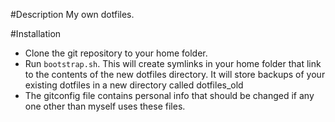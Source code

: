 #Description
My own dotfiles. 

#Installation

* Clone the git repository to your home folder.
* Run `bootstrap.sh`. This will create symlinks in your home folder that 
link to the contents of the new dotfiles directory. It will store backups
of your existing dotfiles in a new directory called dotfiles_old
* The gitconfig file contains personal info that should be changed if any
one other than myself uses these files.



